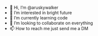- 👋 Hi, I’m @aruskywalker
- 👀 I’m interested in bright future
- 🌱 I’m currently learning code
- 💞️ I’m looking to collaborate on everything
- 📫 How to reach me just send me a DM

<!---
aruskywalker/aruskywalker is a ✨ special ✨ repository because its `README.md` (this file) appears on your GitHub profile.
You can click the Preview link to take a look at your changes.
--->
